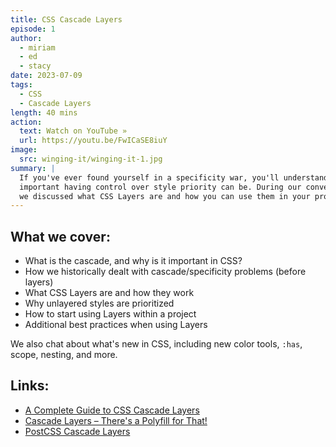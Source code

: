 ```yaml
---
title: CSS Cascade Layers
episode: 1
author:
  - miriam
  - ed
  - stacy
date: 2023-07-09
tags:
  - CSS
  - Cascade Layers
length: 40 mins
action:
  text: Watch on YouTube »
  url: https://youtu.be/FwICaSE8iuY
image:
  src: winging-it/winging-it-1.jpg
summary: |
  If you've ever found yourself in a specificity war, you'll understand how
  important having control over style priority can be. During our conversation,
  we discussed what CSS Layers are and how you can use them in your project.
---
```


## What we cover:

- What is the cascade, and why is it important in CSS?
- How we historically dealt with cascade/specificity problems (before layers)
- What CSS Layers are and how they work
- Why unlayered styles are prioritized
- How to start using Layers within a project
- Additional best practices when using Layers

We also chat about what's new in CSS, including new color tools, `:has`, scope,
nesting, and more.

## Links:

- [A Complete Guide to CSS Cascade Layers](https://css-tricks.com/css-cascade-layers/)
- [Cascade Layers – There's a Polyfill for That!](/2022/06/21/cascade-layers-polyfill/)
- [PostCSS Cascade Layers](https://www.npmjs.com/package/@csstools/postcss-cascade-layers)
